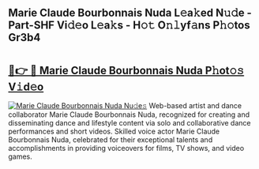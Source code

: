 ## Marie Claude Bourbonnais Nuda L𝚎a𝚔ed N𝚞𝚍e - Part-SHF Vi𝚍𝚎o L𝚎a𝚔s - H𝚘𝚝 O𝚗𝚕yf𝚊ns P𝚑𝚘tos Gr3b4

# <h2><a href="http://kf2gwng.oniu.top/?m=Marie+Claude+Bourbonnais+Nuda">🔗👉 🔴 Marie Claude Bourbonnais Nuda P𝚑ot𝚘𝚜 V𝚒d𝚎o</a></h2>

[![Marie Claude Bourbonnais Nuda Nu𝚍e𝚜](https://i.imgur.com/0qMVB7G.gif)](http://kf2gwng.oniu.top/?m=Marie+Claude+Bourbonnais+Nuda)
Web-based artist and dance collaborator Marie Claude Bourbonnais Nuda, recognized for creating and disseminating dance and lifestyle content via solo and collaborative dance performances and short videos. Skilled voice actor Marie Claude Bourbonnais Nuda, celebrated for their exceptional talents and accomplishments in providing voiceovers for films, TV shows, and video games.  
